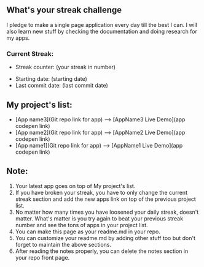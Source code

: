 ## What's your streak challenge
I pledge to make a single page application every day till the best I can. I will also learn new stuff by checking the documentation and doing research for my apps.

### Current Streak:
+ Streak counter: (your streak in number)
* Starting date: (starting date)
* Last commit date: (last commit date)

## My project's list:
* [App name3](Git repo link for app) --> [AppName3 Live Demo](app codepen link) 
* [App name2](Git repo link for app) --> [AppName2 Live Demo](app codepen link) 
* [App name1](Git repo link for app) --> [AppName1 Live Demo](app codepen link) 

## Note:
1. Your latest app goes on top of My project's list.
2. If you have broken your streak, you have to only change the current streak section and add the new apps link on top of the previous project list.
3. No matter how many times you have loosened your daily streak, doesn't matter. What's matter is you try again to beat your previous streak number and see the tons of apps in your project list.
4. You can make this page as your readme.md in your repo.
5. You can customize your readme.md by adding other stuff too but don't forget to maintain the above sections.
6. After reading the notes properly, you can delete the notes section in your repo front page.
